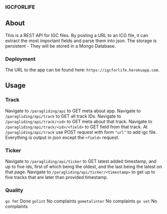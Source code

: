 ### IGCFORLIFE

## About

This is a REST API for IGC files. 
By posting a URL to an ICG file, it can
extract the most important fields and parse them
into json.
The storage is persistent - They will be stored in a Mongo Database.

### Deployment
The URL to the app can be found here: `https://igcforlife.herokuapp.com`.

## Usage
### Track
Navigate to `/paragliding/api` to GET meta about app.
Navigate to `/paragliding/api/track` to GET all track IDs.
Navigate to `/paragliding/api/track/<id>` to GET meta about that track.
Navigate to `/paragliding/api/track/<id>/<field>` to GET field from that track.
At `/paragliding/api/track` use POST request with form `"url"` to add igc file.
Everything is output in json except the `<field>` request.

### Ticker
Navigate to `/paragliding/api/ticker` to GET latest added timestamp, and up to
five ids, first of which being the oldest, and the last being the latest on that page.
Navigate to `/paragliding/api/ticker/<timestamp>` to get up to five tracks that are
later than provided timestamp.

### Quality
`go fmt` Done
`golint` No complaints
`gometalinter` No complaints
`go vet` No complaints



